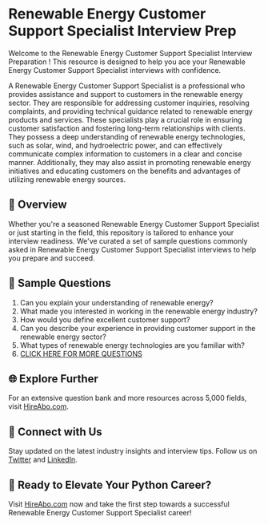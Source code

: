 # Renewable Energy Customer Support Specialist Interview Prep

Welcome to the Renewable Energy Customer Support Specialist Interview Preparation ! This resource is designed to help you ace your Renewable Energy Customer Support Specialist interviews with confidence.

A Renewable Energy Customer Support Specialist is a professional who provides assistance and support to customers in the renewable energy sector. They are responsible for addressing customer inquiries, resolving complaints, and providing technical guidance related to renewable energy products and services. These specialists play a crucial role in ensuring customer satisfaction and fostering long-term relationships with clients. They possess a deep understanding of renewable energy technologies, such as solar, wind, and hydroelectric power, and can effectively communicate complex information to customers in a clear and concise manner. Additionally, they may also assist in promoting renewable energy initiatives and educating customers on the benefits and advantages of utilizing renewable energy sources.

## 🚀 Overview

Whether you're a seasoned Renewable Energy Customer Support Specialist or just starting in the field, this repository is tailored to enhance your interview readiness. We've curated a set of sample questions commonly asked in Renewable Energy Customer Support Specialist interviews to help you prepare and succeed.

## 📝 Sample Questions

1. Can you explain your understanding of renewable energy?
2. What made you interested in working in the renewable energy industry?
3. How would you define excellent customer support?
4. Can you describe your experience in providing customer support in the renewable energy sector?
5. What types of renewable energy technologies are you familiar with?
6. [CLICK HERE FOR MORE QUESTIONS](https://hireabo.com/job/20_0_46/Renewable%20Energy%20Customer%20Support%20Specialist)

## 🌐 Explore Further

For an extensive question bank and more resources across 5,000 fields, visit [HireAbo.com](https://www.hireabo.com).

## 📱 Connect with Us

Stay updated on the latest industry insights and interview tips. Follow us on [Twitter](https://twitter.com/hireabo) and [LinkedIn](https://www.linkedin.com/in/hire-abo-3609972a8/).

## 🚀 Ready to Elevate Your Python Career?

Visit [HireAbo.com](https://www.hireabo.com) now and take the first step towards a successful Renewable Energy Customer Support Specialist career!